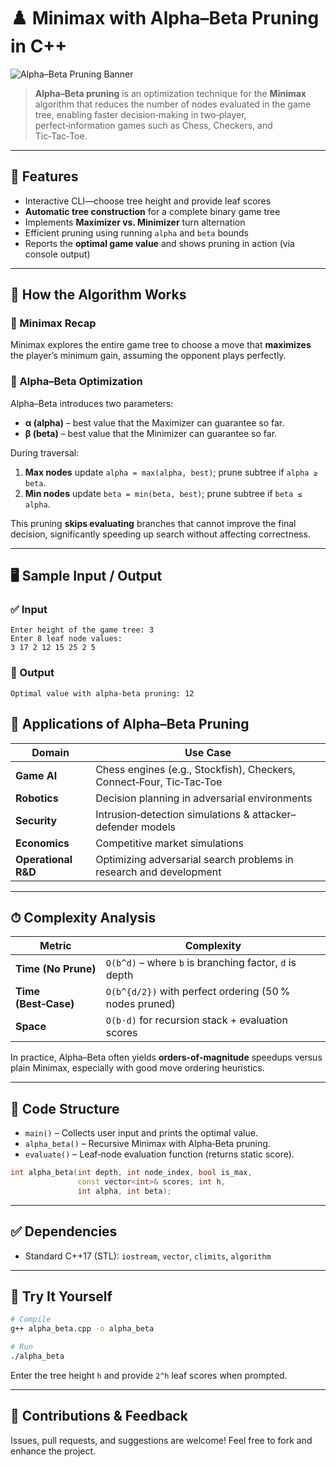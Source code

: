 # ♟️ Minimax with Alpha–Beta Pruning in C++

![Alpha–Beta Pruning Banner](https://imgs.search.brave.com/H6LJaOzQ891CwdasSC1enIxkBUx_0Ad_XuAGedv0Ttc/rs:fit:860:0:0:0/g:ce/aHR0cHM6Ly91cGxv/YWQud2lraW1lZGlh/Lm9yZy93aWtpcGVk/aWEvY29tbW9ucy85/LzkxL0FCX3BydW5p/bmcuc3Zn)

> **Alpha–Beta pruning** is an optimization technique for the **Minimax** algorithm that reduces the number of nodes evaluated in the game tree, enabling faster decision‑making in two‑player, perfect‑information games such as Chess, Checkers, and Tic‑Tac‑Toe.

---

## 📌 Features

* Interactive CLI—choose tree height and provide leaf scores
* **Automatic tree construction** for a complete binary game tree
* Implements **Maximizer vs. Minimizer** turn alternation
* Efficient pruning using running `alpha` and `beta` bounds
* Reports the **optimal game value** and shows pruning in action (via console output)

---

## 🔧 How the Algorithm Works

### 🧠 Minimax Recap

Minimax explores the entire game tree to choose a move that **maximizes** the player’s minimum gain, assuming the opponent plays perfectly.

### 🚀 Alpha–Beta Optimization

Alpha–Beta introduces two parameters:

* **α (alpha)** – best value that the Maximizer can guarantee so far.
* **β (beta)** – best value that the Minimizer can guarantee so far.

During traversal:

1. **Max nodes** update `alpha = max(alpha, best)`; prune subtree if `alpha ≥ beta`.
2. **Min nodes** update `beta = min(beta, best)`; prune subtree if `beta ≤ alpha`.

This pruning **skips evaluating** branches that cannot improve the final decision, significantly speeding up search without affecting correctness.

---

## 🖥 Sample Input / Output

### ✅ Input

```
Enter height of the game tree: 3
Enter 8 leaf node values:
3 17 2 12 15 25 2 5
```

### 🔽 Output

```
Optimal value with alpha-beta pruning: 12
```


## 🚀 Applications of Alpha–Beta Pruning

| Domain               | Use Case                                                             |
| -------------------- | -------------------------------------------------------------------- |
| **Game AI**          | Chess engines (e.g., Stockfish), Checkers, Connect‑Four, Tic‑Tac‑Toe |
| **Robotics**         | Decision planning in adversarial environments                        |
| **Security**         | Intrusion‑detection simulations & attacker–defender models           |
| **Economics**        | Competitive market simulations                                       |
| **Operational R\&D** | Optimizing adversarial search problems in research and development   |

---

## ⏱ Complexity Analysis

| Metric               | Complexity                                             |
| -------------------- | ------------------------------------------------------ |
| **Time (No Prune)**  | `O(b^d)` – where `b` is branching factor, `d` is depth |
| **Time (Best‑Case)** | `O(b^{d/2})` with perfect ordering (50 % nodes pruned) |
| **Space**            | `O(b·d)` for recursion stack + evaluation scores       |

In practice, Alpha–Beta often yields **orders‑of‑magnitude** speedups versus plain Minimax, especially with good move ordering heuristics.

---

## 📄 Code Structure

* `main()` – Collects user input and prints the optimal value.
* `alpha_beta()` – Recursive Minimax with Alpha‑Beta pruning.
* `evaluate()` – Leaf‑node evaluation function (returns static score).

```cpp
int alpha_beta(int depth, int node_index, bool is_max,
               const vector<int>& scores, int h,
               int alpha, int beta);
```

---

## ✅ Dependencies

* Standard C++17 (STL): `iostream`, `vector`, `climits`, `algorithm`

---

## 🧪 Try It Yourself

```bash
# Compile
g++ alpha_beta.cpp -o alpha_beta

# Run
./alpha_beta
```

Enter the tree height `h` and provide `2^h` leaf scores when prompted.

---

## 🙌 Contributions & Feedback

Issues, pull requests, and suggestions are welcome! Feel free to fork and enhance the project.
